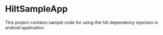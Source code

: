 # HiltSampleApp
This project contains sample code for using the hilt dependency injection in android application.

